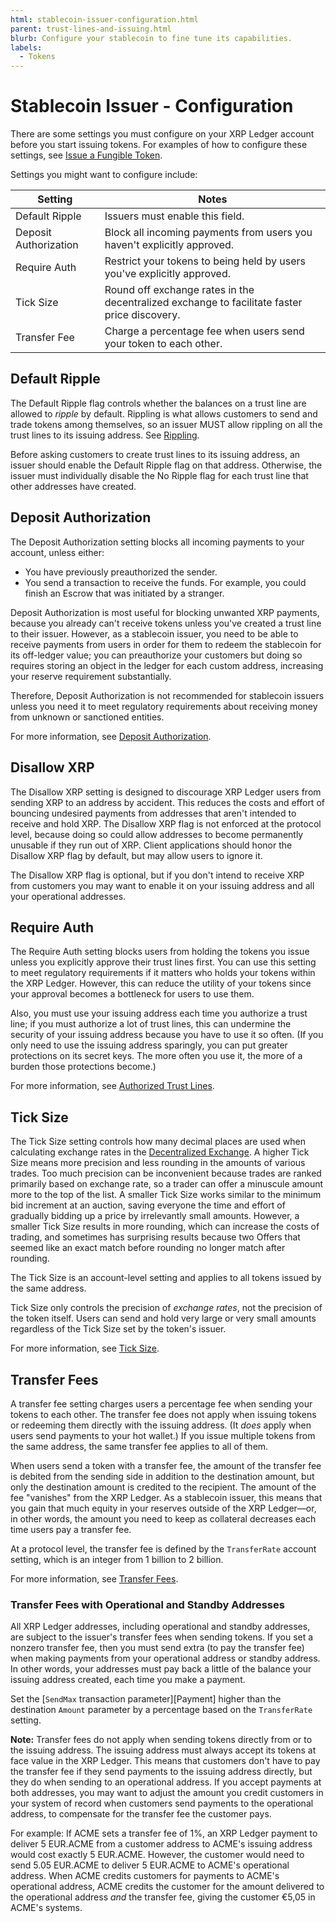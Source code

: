 ```yaml
---
html: stablecoin-issuer-configuration.html
parent: trust-lines-and-issuing.html
blurb: Configure your stablecoin to fine tune its capabilities.
labels:
  - Tokens
---
```

# Stablecoin Issuer  - Configuration

There are some settings you must configure on your XRP Ledger account before you start issuing tokens. For examples of how to configure these settings, see [Issue a Fungible Token](issue-a-fungible-token.html).

Settings you might want to configure include:

| Setting | Notes |
|---------|-------|
| Default Ripple | Issuers must enable this field. |
| Deposit Authorization | Block all incoming payments from users you haven't explicitly approved. |
| Require Auth | Restrict your tokens to being held by users you've explicitly approved. |
| Tick Size | Round off exchange rates in the decentralized exchange to facilitate faster price discovery. |
| Transfer Fee | Charge a percentage fee when users send your token to each other. |


## Default Ripple

The Default Ripple flag controls whether the balances on a trust line are allowed to _ripple_ by default. Rippling is what allows customers to send and trade tokens among themselves, so an issuer MUST allow rippling on all the trust lines to its issuing address. See [Rippling](rippling.html).

Before asking customers to create trust lines to its issuing address, an issuer should enable the Default Ripple flag on that address. Otherwise, the issuer must individually disable the No Ripple flag for each trust line that other addresses have created.


## Deposit Authorization

The Deposit Authorization setting blocks all incoming payments to your account, unless either:

- You have previously preauthorized the sender.
- You send a transaction to receive the funds. For example, you could finish an Escrow that was initiated by a stranger.

Deposit Authorization is most useful for blocking unwanted XRP payments, because you already can't receive tokens unless you've created a trust line to their issuer. However, as a stablecoin issuer, you need to be able to receive payments from users in order for them to redeem the stablecoin for its off-ledger value; you can preauthorize your customers but doing so requires storing an object in the ledger for each custom address, increasing your reserve requirement substantially.

Therefore, Deposit Authorization is not recommended for stablecoin issuers unless you need it to meet regulatory requirements about receiving money from unknown or sanctioned entities.

For more information, see [Deposit Authorization](depositauth.html).


## Disallow XRP

The Disallow XRP setting is designed to discourage XRP Ledger users from sending XRP to an address by accident. This reduces the costs and effort of bouncing undesired payments from addresses that aren't intended to receive and hold XRP. The Disallow XRP flag is not enforced at the protocol level, because doing so could allow addresses to become permanently unusable if they run out of XRP. Client applications should honor the Disallow XRP flag by default, but may allow users to ignore it.

The Disallow XRP flag is optional, but if you don't intend to receive XRP from customers you may want to enable it on your issuing address and all your operational addresses.


## Require Auth

The Require Auth setting blocks users from holding the tokens you issue unless you explicitly approve their trust lines first. You can use this setting to meet regulatory requirements if it matters who holds your tokens within the XRP Ledger. However, this can reduce the utility of your tokens since your approval becomes a bottleneck for users to use them.

Also, you must use your issuing address each time you authorize a trust line; if you must authorize a lot of trust lines, this can undermine the security of your issuing address because you have to use it so often. (If you only need to use the issuing address sparingly, you can put greater protections on its secret keys. The more often you use it, the more of a burden those protections become.)

For more information, see [Authorized Trust Lines](authorized-trust-lines.html).


## Tick Size

The Tick Size setting controls how many decimal places are used when calculating exchange rates in the [Decentralized Exchange](decentralized-exchange.html). A higher Tick Size means more precision and less rounding in the amounts of various trades. Too much precision can be inconvenient because trades are ranked primarily based on exchange rate, so a trader can offer a minuscule amount more to the top of the list. A smaller Tick Size works similar to the minimum bid increment at an auction, saving everyone the time and effort of gradually bidding up a price by irrelevantly small amounts. However, a smaller Tick Size results in more rounding, which can increase the costs of trading, and sometimes has surprising results because two Offers that seemed like an exact match before rounding no longer match after rounding.

The Tick Size is an account-level setting and applies to all tokens issued by the same address.

Tick Size only controls the precision of _exchange rates_, not the precision of the token itself. Users can send and hold very large or very small amounts regardless of the Tick Size set by the token's issuer.

For more information, see [Tick Size](ticksize.html).


## Transfer Fees

A transfer fee setting charges users a percentage fee when sending your tokens to each other. The transfer fee does not apply when issuing tokens or redeeming them directly with the issuing address. (It _does_ apply when users send payments to your hot wallet.) If you issue multiple tokens from the same address, the same transfer fee applies to all of them.

When users send a token with a transfer fee, the amount of the transfer fee is debited from the sending side in addition to the destination amount, but only the destination amount is credited to the recipient. The amount of the fee "vanishes" from the XRP Ledger. As a stablecoin issuer, this means that you gain that much equity in your reserves outside of the XRP Ledger—or, in other words, the amount you need to keep as collateral decreases each time users pay a transfer fee.

At a protocol level, the transfer fee is defined by the `TransferRate` account setting, which is an integer from 1 billion to 2 billion.

For more information, see [Transfer Fees](transfer-fees.html).


### Transfer Fees with Operational and Standby Addresses

All XRP Ledger addresses, including operational and standby addresses, are subject to the issuer's transfer fees when sending tokens. If you set a nonzero transfer fee, then you must send extra (to pay the transfer fee) when making payments from your operational address or standby address. In other words, your addresses must pay back a little of the balance your issuing address created, each time you make a payment.

Set the [`SendMax` transaction parameter][Payment] higher than the destination `Amount` parameter by a percentage based on the `TransferRate` setting.

**Note:** Transfer fees do not apply when sending tokens directly from or to the issuing address. The issuing address must always accept its tokens at face value in the XRP Ledger. This means that customers don't have to pay the transfer fee if they send payments to the issuing address directly, but they do when sending to an operational address. If you accept payments at both addresses, you may want to adjust the amount you credit customers in your system of record when customers send payments to the operational address, to compensate for the transfer fee the customer pays.

For example: If ACME sets a transfer fee of 1%, an XRP Ledger payment to deliver 5 EUR.ACME from a customer address to ACME's issuing address would cost exactly 5 EUR.ACME. However, the customer would need to send 5.05 EUR.ACME to deliver 5 EUR.ACME to ACME's operational address. When ACME credits customers for payments to ACME's operational address, ACME credits the customer for the amount delivered to the operational address _and_ the transfer fee, giving the customer €5,05 in ACME's systems.

